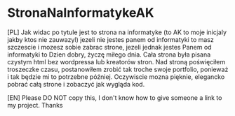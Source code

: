 # StronaNaInformatykeAK

[PL] Jak widac po tytule jest to strona na informatyke (to AK to moje inicjaly jakby ktos nie zauwazyl) jezeli nie jestes panem od informatyki
to masz szczescie i mozesz sobie zabrac strone, jezeli jednak jestes Panem od informatyki to Dzien dobry, życzę miłego dnia. Cała strona była pisana czystym html
bez wordpressa lub kreatorów stron. Nad stroną poświęciłem troszeczke czasu, postanowiłem zrobić tak troche swoje portfolio, ponieważ i tak będzie mi to potrzebne później. Oczywiscie mozna pięknie, elegancko pobrać całą strone i zobaczyć jak wygląda kod.

[EN] Please DO NOT copy this, I don't know how to give someone a link to my project. 
Thanks
